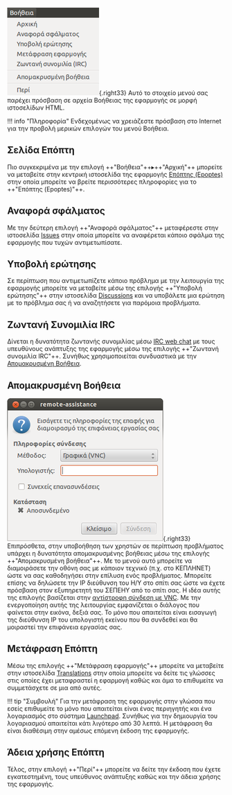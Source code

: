 ![Epoptes_help.png](Epoptes_help.png){.right33}
Αυτό το στοιχείο μενού σας παρέχει πρόσβαση σε αρχεία Βοήθειας της εφαρμογής
σε μορφή ιστοσελίδων HTML.

!!! info "Πληροφορία"
    Ενδεχομένως να χρειάζεστε πρόσβαση στο Internet για την προβολή
    μερικών επιλογών του μενού Βοήθεια.

## Σελίδα Επόπτη

Πιο συγκεκριμένα με την επιλογή ++"Βοήθεια"++▸++"Αρχική"++ μπορείτε να
μεταβείτε στην κεντρική ιστοσελίδα της εφαρμογής
[Επόπτης (Epoptes)](http://www.epoptes.org)
στην οποία μπορείτε να βρείτε περισσότερες πληροφορίες για το ++"Επόπτης (Epoptes)"++.

## Αναφορά σφάλματος

Με την δεύτερη επιλογή ++"Αναφορά σφάλματος"++ μεταφέρεστε στην ιστοσελίδα
[Issues](https://github.com/epoptes/epoptes/issues) στην οποία μπορείτε να
αναφέρεται κάποιο σφάλμα της εφαρμογής που τυχών αντιμετωπίσατε.

## Υποβολή ερώτησης

Σε περίπτωση που αντιμετωπίζετε κάποιο πρόβλημα με την λειτουργία της
εφαρμογής μπορείτε να μεταβείτε μέσω της επιλογής ++"Υποβολή ερώτησης"++ στην ιστοσελίδα
[Discussions](https://github.com/epoptes/epoptes/discussions)
και να υποβάλετε μια ερώτηση με το πρόβλημα σας ή να αναζητήσετε για παρόμοια προβλήματα.

## Ζωντανή Συνομιλία IRC

Δίνεται η δυνατότητα ζωντανής συνομιλίας μέσω
[IRC web chat](https://ts.sch.gr/wiki/IRC) με τους υπευθύνους ανάπτυξης της εφαρμογής μέσω
της επιλογής ++"Ζωντανή συνομιλία IRC"++. Συνήθως χρησιμοποιείται συνδυαστικά με την
[Απομακρυσμένη Βοήθεια](#απομακρυσμένη-βοήθεια).

## Απομακρυσμένη Βοήθεια

![Epoptes_remote_assistance.png](Epoptes_remote_assistance.png){.right33}
Επιπρόσθετα, στην υποβοήθηση των χρηστών σε περίπτωση προβλήματος υπάρχει η δυνατότητα
απομακρυσμένης βοήθειας μέσω της επιλογής ++"Απομακρυσμένη βοήθεια"++.
Με το μενού αυτό μπορείτε να διαμοιράσετε την οθόνη σας με κάποιον τεχνικό (π.χ. στο
ΚΕΠΛΗΝΕΤ) ώστε να σας καθοδηγήσει στην επίλυση ενός προβλήματος.
Μπορείτε επίσης να δηλώσετε την IP διεύθυνση του Η/Υ στο σπίτι σας ώστε
να έχετε πρόσβαση στον εξυπηρετητή του ΣΕΠΕΗΥ από το σπίτι σας. Η ιδέα
αυτής της επιλογής βασίζεται στην
[αντίστροφη σύνδεση με VNC](../Προχωρημένα/Απομακρυσμένη_πρόσβαση.md#πρόσβαση-με-vnc).
Με την ενεργοποίηση αυτής της λειτουργίας εμφανίζεται ο διάλογος που
φαίνεται στην εικόνα, δεξιά σας. Το μόνο που απαιτείται είναι
εισαγωγή της διεύθυνση IP του υπολογιστή εκείνου που θα συνδεθεί
και θα μοιραστεί την επιφάνεια εργασίας σας.

## Μετάφραση Επόπτη

Μέσω της επιλογής ++"Μετάφραση εφαρμογής"++ μπορείτε να μεταβείτε στην ιστοσελίδα
[Translations](https://epoptes.org/translations/) στην οποία μπορείτε
να δείτε τις γλώσσες στις οποίες έχει μεταφραστεί η εφαρμογή καθώς και
άμα το επιθυμείτε να συμμετάσχετε σε μια από αυτές.

!!! tip "Συμβουλή"
    Για την μετάφραση της εφαρμογής στην γλώσσα που εσείς επιθυμείτε το μόνο που απαιτείται είναι ένας περιηγητής και ένα λογαριασμός στο σύστημα [Launchpad](https://launchpad.net/). Συνήθως για την δημιουργία του λογαριασμού απαιτείται κάτι λιγότερο από 30 λεπτά. Η μετάφραση θα είναι διαθέσιμη στην αμέσως επόμενη έκδοση της εφαρμογής.

## Άδεια χρήσης Επόπτη

Τέλος, στην επιλογή ++"Περί"++ μπορείτε να δείτε την έκδοση που έχετε
εγκατεστημένη, τους υπεύθυνος ανάπτυξης καθώς και την άδεια
χρήσης της εφαρμογής.

